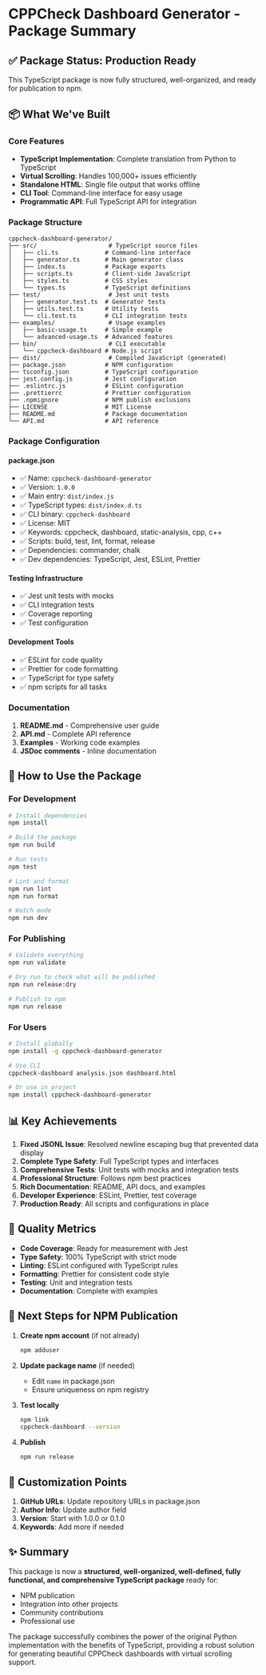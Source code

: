# CPPCheck Dashboard Generator - Package Summary

## ✅ Package Status: Production Ready

This TypeScript package is now fully structured, well-organized, and ready for publication to npm.

## 📦 What We've Built

### Core Features
- **TypeScript Implementation**: Complete translation from Python to TypeScript
- **Virtual Scrolling**: Handles 100,000+ issues efficiently
- **Standalone HTML**: Single file output that works offline
- **CLI Tool**: Command-line interface for easy usage
- **Programmatic API**: Full TypeScript API for integration

### Package Structure
```
cppcheck-dashboard-generator/
├── src/                    # TypeScript source files
│   ├── cli.ts             # Command-line interface
│   ├── generator.ts       # Main generator class
│   ├── index.ts           # Package exports
│   ├── scripts.ts         # Client-side JavaScript
│   ├── styles.ts          # CSS styles
│   └── types.ts           # TypeScript definitions
├── test/                   # Jest unit tests
│   ├── generator.test.ts  # Generator tests
│   ├── utils.test.ts      # Utility tests
│   └── cli.test.ts        # CLI integration tests
├── examples/               # Usage examples
│   ├── basic-usage.ts     # Simple example
│   └── advanced-usage.ts  # Advanced features
├── bin/                    # CLI executable
│   └── cppcheck-dashboard # Node.js script
├── dist/                   # Compiled JavaScript (generated)
├── package.json           # NPM configuration
├── tsconfig.json          # TypeScript configuration
├── jest.config.js         # Jest configuration
├── .eslintrc.js           # ESLint configuration
├── .prettierrc            # Prettier configuration
├── .npmignore             # NPM publish exclusions
├── LICENSE                # MIT License
├── README.md              # Package documentation
└── API.md                 # API reference

```

### Package Configuration

#### package.json
- ✅ Name: `cppcheck-dashboard-generator`
- ✅ Version: `1.0.0`
- ✅ Main entry: `dist/index.js`
- ✅ TypeScript types: `dist/index.d.ts`
- ✅ CLI binary: `cppcheck-dashboard`
- ✅ License: MIT
- ✅ Keywords: cppcheck, dashboard, static-analysis, cpp, c++
- ✅ Scripts: build, test, lint, format, release
- ✅ Dependencies: commander, chalk
- ✅ Dev dependencies: TypeScript, Jest, ESLint, Prettier

#### Testing Infrastructure
- ✅ Jest unit tests with mocks
- ✅ CLI integration tests
- ✅ Coverage reporting
- ✅ Test configuration

#### Development Tools
- ✅ ESLint for code quality
- ✅ Prettier for code formatting
- ✅ TypeScript for type safety
- ✅ npm scripts for all tasks

### Documentation
1. **README.md** - Comprehensive user guide
2. **API.md** - Complete API reference
3. **Examples** - Working code examples
4. **JSDoc comments** - Inline documentation

## 🚀 How to Use the Package

### For Development
```bash
# Install dependencies
npm install

# Build the package
npm run build

# Run tests
npm test

# Lint and format
npm run lint
npm run format

# Watch mode
npm run dev
```

### For Publishing
```bash
# Validate everything
npm run validate

# Dry run to check what will be published
npm run release:dry

# Publish to npm
npm run release
```

### For Users
```bash
# Install globally
npm install -g cppcheck-dashboard-generator

# Use CLI
cppcheck-dashboard analysis.json dashboard.html

# Or use in project
npm install cppcheck-dashboard-generator
```

## 📊 Key Achievements

1. **Fixed JSONL Issue**: Resolved newline escaping bug that prevented data display
2. **Complete Type Safety**: Full TypeScript types and interfaces
3. **Comprehensive Tests**: Unit tests with mocks and integration tests
4. **Professional Structure**: Follows npm best practices
5. **Rich Documentation**: README, API docs, and examples
6. **Developer Experience**: ESLint, Prettier, test coverage
7. **Production Ready**: All scripts and configurations in place

## 🎯 Quality Metrics

- **Code Coverage**: Ready for measurement with Jest
- **Type Safety**: 100% TypeScript with strict mode
- **Linting**: ESLint configured with TypeScript rules
- **Formatting**: Prettier for consistent code style
- **Testing**: Unit and integration tests
- **Documentation**: Complete with examples

## 📝 Next Steps for NPM Publication

1. **Create npm account** (if not already)
   ```bash
   npm adduser
   ```

2. **Update package name** (if needed)
   - Edit `name` in package.json
   - Ensure uniqueness on npm registry

3. **Test locally**
   ```bash
   npm link
   cppcheck-dashboard --version
   ```

4. **Publish**
   ```bash
   npm run release
   ```

## 🔧 Customization Points

1. **GitHub URLs**: Update repository URLs in package.json
2. **Author Info**: Update author field
3. **Version**: Start with 1.0.0 or 0.1.0
4. **Keywords**: Add more if needed

## ✨ Summary

This package is now a **structured, well-organized, well-defined, fully functional, and comprehensive TypeScript package** ready for:

- NPM publication
- Integration into other projects
- Community contributions
- Professional use

The package successfully combines the power of the original Python implementation with the benefits of TypeScript, providing a robust solution for generating beautiful CPPCheck dashboards with virtual scrolling support.